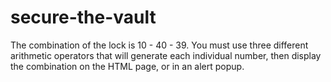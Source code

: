 # secure-the-vault
The combination of the lock is 10 - 40 - 39. You must use three different arithmetic operators that will generate each individual number, then display the combination on the HTML page, or in an alert popup.
